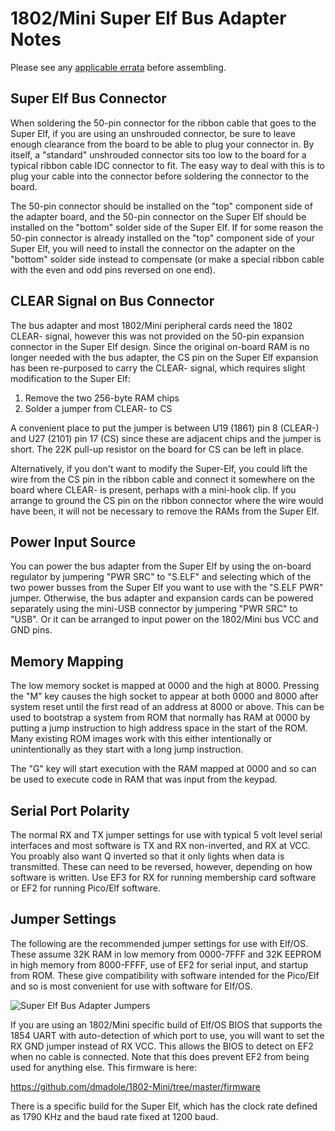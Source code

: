 # 1802/Mini Super Elf Bus Adapter Notes

Please see any [applicable errata](https://github.com/dmadole/1802-Mini-Processor/tree/main/notes) before assembling.

## Super Elf Bus Connector

When soldering the 50-pin connector for the ribbon cable that goes to the Super Elf, if you are using an unshrouded connector, be sure to leave enough clearance from the board to be able to plug your connector in. By itself, a "standard" unshrouded connector sits too low to the board for a typical ribbon cable IDC connector to fit. The easy way to deal with this is to plug your cable into the connector before soldering the connector to the board.

The 50-pin connector should be installed on the "top" component side of the adapter board, and the 50-pin connector on the Super Elf should be installed on the "bottom" solder side of the Super Elf. If for some reason the 50-pin connector is already installed on the "top" component side of your Super Elf, you will need to install the connector on the adapter on the "bottom" solder side instead to compensate (or make a special ribbon cable with the even and odd pins reversed on one end).

## CLEAR Signal on Bus Connector

The bus adapter and most 1802/Mini peripheral cards need the 1802 CLEAR- signal, however this was not provided on the 50-pin expansion connector in the Super Elf design. Since the original on-board RAM is no longer needed with the bus adapter, the CS pin on the Super Elf expansion has been re-purposed to carry the CLEAR- signal, which requires slight modification to the Super Elf:

1. Remove the two 256-byte RAM chips
2. Solder a jumper from CLEAR- to CS

A convenient place to put the jumper is between U19 (1861) pin 8 (CLEAR-) and U27 (2101) pin 17 (CS) since these are adjacent chips and the jumper is short. The 22K pull-up resistor on the board for CS can be left in place.

Alternatively, if you don't want to modify the Super-Elf, you could lift the wire from the  CS pin in the ribbon cable and connect it somewhere on the board where CLEAR- is present, perhaps with a mini-hook clip. If you arrange to ground the CS pin on the ribbon connector where the wire would have been, it will not be necessary to remove the RAMs from the Super Elf. 

## Power Input Source

You can power the bus adapter from the Super Elf by using the on-board regulator by jumpering "PWR SRC" to "S.ELF" and selecting which of the two power busses from the Super Elf you want to use with the "S.ELF PWR" jumper. Otherwise, the bus adapter and expansion cards can be powered separately using the mini-USB connector by jumpering "PWR SRC" to "USB". Or it can be arranged to input power on the 1802/Mini bus VCC and GND pins.

## Memory Mapping

The low memory socket is mapped at 0000 and the high at 8000. Pressing the "M" key causes the high socket to appear at both 0000 and 8000 after system reset until the first read of an address at 8000 or above. This can be used to bootstrap a system from ROM that normally has RAM at 0000 by putting a jump instruction to high address space in the start of the ROM. Many existing ROM images work with this either intentionally or unintentionally as they start with a long jump instruction.

The "G" key will start execution with the RAM mapped at 0000 and so can be used to execute code in RAM that was input from the keypad.

## Serial Port Polarity

The normal RX and TX jumper settings for use with typical 5 volt level serial interfaces and most software is TX and RX non-inverted, and RX at VCC. You proably also want Q inverted so that it only lights when data is transmitted. These can need to be reversed, however, depending on how software is written. Use EF3 for RX for running membership card software or EF2 for running Pico/Elf software.

## Jumper Settings

The following are the recommended jumper settings for use with Elf/OS. These assume 32K RAM in low memory from 0000-7FFF and 32K EEPROM in high memory from 8000-FFFF, use of EF2 for serial input, and startup from ROM. These give compatibility with software intended for the Pico/Elf and so is most convenient for use with software for Elf/OS.

![Super Elf Bus Adapter Jumpers](https://github.com/dmadole/1802-Mini-Super-Elf-0Bus/blob/main/photos/super-elf-bus-adapter-jumpers-elfos.jpg)

If you are using an 1802/Mini specific build of Elf/OS BIOS that supports the 1854 UART with auto-detection of which port to use, you will want to set the RX GND jumper instead of RX VCC. This allows the BIOS to detect on EF2 when no cable is connected. Note that this does prevent EF2 from being used for anything else. This firmware is here:

https://github.com/dmadole/1802-Mini/tree/master/firmware

There is a specific build for the Super Elf, which has the clock rate defined as 1790 KHz and the baud rate fixed at 1200 baud.
